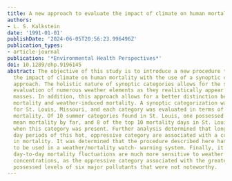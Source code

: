 ```yaml
---
title: A new approach to evaluate the impact of climate on human mortality
authors:
- L. S. Kalkstein
date: '1991-01-01'
publishDate: '2024-06-05T20:56:23.996496Z'
publication_types:
- article-journal
publication: '*Environmental Health Perspectives*'
doi: 10.1289/ehp.9196145
abstract: The objective of this study is to introduce a new procedure to determine
  the impact of climate on human mortality with the use of a synoptic climatological
  approach. The holistic nature of synoptic categories allows for the simultaneous
  evaluation of numerous weather elements as they realistically appear within air
  masses. In addition, this approach allows for a better distinction between pollution-induced
  mortality and weather-induced mortality. A synoptic categorization was performed
  for St. Louis, Missouri, and each category was evaluated in terms of its mean daily
  mortality. Of 10 summer categories found in St. Louis, one possessed the highest
  mean mortality by far, and 8 of the top 10 mortality days in St. Louis occurred
  when this category was present. Further analysis determined that long, consecutive
  day periods of this hot, oppressive category are associated with a continuing rise
  in mortality. It was determined that the procedure described here has the potential
  to be used in a weather/mortality watch- warning system. Finally, it appears that
  day-to-day mortality fluctuations are much more sensitive to weather than to pollution
  concentrations, as the oppressive category associated with the greatest mortality
  possessed levels of six major pollutants that were not noteworthy.
---
```

